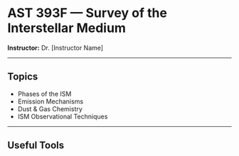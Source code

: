 # AST 393F — Survey of the Interstellar Medium

**Instructor:** Dr. [Instructor Name]  

---

## Topics

- Phases of the ISM  
- Emission Mechanisms  
- Dust & Gas Chemistry  
- ISM Observational Techniques  

---

## Useful Tools
